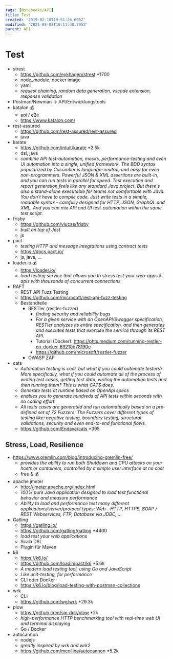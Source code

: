 ```yaml
---
tags: [Notebooks/API]
title: Test
created: '2019-02-10T19:51:26.605Z'
modified: '2021-08-08T10:11:48.795Z'
parent: API
---
```


 # Test

- strest
  - https://github.com/eykhagen/strest *1700
  - node_module, docker image
  - yaml
  - *request chaining, random data generation, vscode extension, response validation*
- Postman/Newman → API/Entwicklungstools
- katalon 💰
  - api / e2e
  - https://www.katalon.com/
- rest-assured
  - https://github.com/rest-assured/rest-assured
  - java
- karate
  - https://github.com/intuit/karate *2.5k
  - dsl, java
  - *combine API test-automation, mocks, performance-testing and even UI automation into a single, unified framework. The BDD syntax popularized by Cucumber is language-neutral, and easy for even non-programmers. Powerful JSON & XML assertions are built-in, and you can run tests in parallel for speed. Test execution and report generation feels like any standard Java project. But there's also a stand-alone executable for teams not comfortable with Java. You don't have to compile code. Just write tests in a simple, readable syntax - carefully designed for HTTP, JSON, GraphQL and XML. And you can mix API and UI test-automation within the same test script.*
- frisby
  - https://github.com/vlucas/frisby
  - *built on top of Jest*
  - js
- pact
  - *testing HTTP and message integrations using contract tests*
  - https://docs.pact.io/
  - js, java, ...
- loader.io 💰
  - https://loader.io/
  - *load testing service that allows you to stress test your web-apps & apis with thousands of concurrent connections*
- RAFT
  - REST API Fuzz Testing
  - https://github.com/microsoft/rest-api-fuzz-testing
  - Bestandteile
    - RESTler (restler-fuzzer)
      - *finding security and reliability bugs*
      - *For a given service with an OpenAPI/Swagger specification, RESTler analyzes its entire specification, and then generates and executes tests that exercise the service through its REST API.*
      - Tutorial (Docker): https://phts.medium.com/running-restler-on-docker-69210b78190e
      - https://github.com/microsoft/restler-fuzzer
    - OWASP ZAP
- cats
  - *Automation testing is cool, but what if you could automate testers? More specifically, what if you could automate all of the process of writing test cases, getting test data, writing the automation tests and then running them? This is what CATS does.*
  - *Generate tests at runtime based on OpenApi specs*
  - *enables you to generate hundreds of API tests within seconds with no coding effort.*
  - *All tests cases are generated and run automatically based on a pre-defined set of 72 Fuzzers. The Fuzzers cover different types of testing like: negative testing, boundary testing, structural validations, security and even end-to-end functional flows.*
  - https://github.com/Endava/cats *395


## Stress, Load, Resilience
- https://www.gremlin.com/blog/introducing-gremlin-free/
  - *provides the ability to run both Shutdown and CPU attacks on your hosts or containers, controlled by a simple user interface at no cost*
  - free & 💰
- apache jmeter
  - http://jmeter.apache.org/index.html
  - *100% pure Java application designed to load test functional behavior and measure performance*
  - *Ability to load and performance test many different applications/server/protocol types: Web - HTTP, HTTPS, SOAP / REST Webservices, FTP, Database via JDBC, ...*
- Gatling
  - https://gatling.io/
  - https://github.com/gatling/gatling *4400
  - *load test your web applications*
  - Scala DSL
  - Plugin für Maven
- k6
  - https://k6.io/
  - https://github.com/loadimpact/k6 *5.6k
  - *A modern load testing tool, using Go and JavaScript*
  - *Like unit-testing, for performance*
  - CLI oder Docker
  - https://k6.io/blog/load-testing-with-postman-collections
- wrk
  - CLI
  - https://github.com/wg/wrk *29.3k
- plow
  - https://github.com/six-ddc/plow *2k
  - *high-performance HTTP benchmarking tool with real-time web UI and terminal displaying*
  - Go / Docker
- autocannon
  - nodejs
  - *greatly inspired by wrk and wrk2*
  - https://github.com/mcollina/autocannon *5.2k

